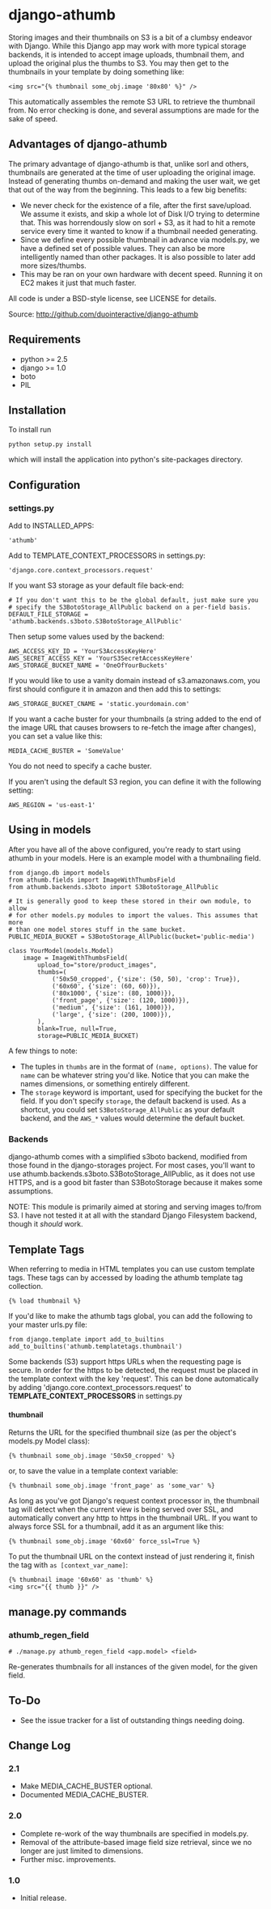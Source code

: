 # django-athumb

Storing images and their thumbnails on S3 is a bit of a clumbsy endeavor with
Django. While this Django app may work with more typical storage backends, it
is intended to accept image uploads, thumbnail them, and upload the original
plus the thumbs to S3. You may then get to the thumbnails in your template
by doing something like:

    <img src="{% thumbnail some_obj.image '80x80' %}" />

This automatically assembles the remote S3 URL to retrieve the thumbnail from.
No error checking is done, and several assumptions are made for the sake of
speed.

## Advantages of django-athumb

The primary advantage of django-athumb is that, unlike sorl and others,
thumbnails are generated at the time of user uploading the original image.
Instead of generating thumbs on-demand and making the user wait, we get that
out of the way from the beginning. This leads to a few big benefits:

* We never check for the existence of a file, after the first save/upload. We
  assume it exists, and skip a whole lot of Disk I/O trying to determine that.
  This was horrendously slow on sorl + S3, as it had to hit a remote service
  every time it wanted to know if a thumbnail needed generating.
* Since we define every possible thumbnail in advance via models.py, we have
  a defined set of possible values. They can also be more intelligently named
  than other packages. It is also possible to later add more sizes/thumbs.
* This may be ran on your own hardware with decent speed. Running it on EC2
  makes it just that much faster.

All code is under a BSD-style license, see LICENSE for details.

Source: http://github.com/duointeractive/django-athumb

## Requirements

- python >= 2.5
- django >= 1.0
- boto
- PIL

## Installation

To install run

    python setup.py install

which will install the application into python's site-packages directory.

## Configuration

### settings.py

Add to INSTALLED_APPS:

    'athumb'

Add to TEMPLATE_CONTEXT_PROCESSORS in settings.py:

    'django.core.context_processors.request'

If you want S3 storage as your default file back-end:

    # If you don't want this to be the global default, just make sure you
    # specify the S3BotoStorage_AllPublic backend on a per-field basis.
    DEFAULT_FILE_STORAGE = 'athumb.backends.s3boto.S3BotoStorage_AllPublic'

Then setup some values used by the backend:

    AWS_ACCESS_KEY_ID = 'YourS3AccessKeyHere'
    AWS_SECRET_ACCESS_KEY = 'YourS3SecretAccessKeyHere'
    AWS_STORAGE_BUCKET_NAME = 'OneOfYourBuckets'

If you would like to use a vanity domain instead of s3.amazonaws.com, you
first should configure it in amazon and then add this to settings:

    AWS_STORAGE_BUCKET_CNAME = 'static.yourdomain.com'

If you want a cache buster for your thumbnails (a string added to the end of
the image URL that causes browsers to re-fetch the image after changes), you
can set a value like this:

    MEDIA_CACHE_BUSTER = 'SomeValue'

You do not need to specify a cache buster.

If you aren't using the default S3 region, you can define it with the following
setting:

    AWS_REGION = 'us-east-1'

## Using in models

After you have all of the above configured, you're ready to start using
athumb in your models. Here is an example model with a thumbnailing field.

    from django.db import models
    from athumb.fields import ImageWithThumbsField
    from athumb.backends.s3boto import S3BotoStorage_AllPublic

    # It is generally good to keep these stored in their own module, to allow
    # for other models.py modules to import the values. This assumes that more
    # than one model stores stuff in the same bucket.
    PUBLIC_MEDIA_BUCKET = S3BotoStorage_AllPublic(bucket='public-media')

    class YourModel(models.Model)
        image = ImageWithThumbsField(
            upload_to="store/product_images",
            thumbs=(
                ('50x50_cropped', {'size': (50, 50), 'crop': True}),
                ('60x60', {'size': (60, 60)}),
                ('80x1000', {'size': (80, 1000)}),
                ('front_page', {'size': (120, 1000)}),
                ('medium', {'size': (161, 1000)}),
                ('large', {'size': (200, 1000)}),
            ),
            blank=True, null=True,
            storage=PUBLIC_MEDIA_BUCKET)

A few things to note:

* The tuples in `thumbs` are in the format of `(name, options)`. The value
  for `name` can be whatever string you'd like. Notice that you can make the
  names dimensions, or something entirely different.
* The `storage` keyword is important, used for specifying the bucket for the
  field. If you don't specify `storage`, the default backend is used. As a
  shortcut, you could set `S3BotoStorage_AllPublic` as your default backend,
  and the `AWS_*` values would determine the default bucket.

### Backends

django-athumb comes with a simplified s3boto backend, modified from those found
in the django-storages project. For most cases, you'll want to use
athumb.backends.s3boto.S3BotoStorage_AllPublic, as it does not use HTTPS, and
is a good bit faster than S3BotoStorage because it makes some assumptions.

NOTE: This module is primarily aimed at storing and serving images to/from
S3. I have not tested it at all with the standard Django Filesystem backend,
though it *should* work.


## Template Tags

When referring to media in HTML templates you can use custom template tags.
These tags can by accessed by loading the athumb template tag collection.

    {% load thumbnail %}

If you'd like to make the athumb tags global, you can add the following to
your master urls.py file:

    from django.template import add_to_builtins
    add_to_builtins('athumb.templatetags.thumbnail')

Some backends (S3) support https URLs when the requesting page is secure.
In order for the https to be detected, the request must be placed in the
template context with the key 'request'. This can be done automatically by adding
'django.core.context_processors.request' to __TEMPLATE\_CONTEXT\_PROCESSORS__
in settings.py

#### thumbnail

Returns the URL for the specified thumbnail size (as per the object's
models.py Model class):

    {% thumbnail some_obj.image '50x50_cropped' %}

or, to save the value in a template context variable:

    {% thumbnail some_obj.image 'front_page' as 'some_var' %}

As long as you've got Django's request context processor in, the thumbnail tag
will detect when the current view is being served over SSL, and automatically
convert any http to https in the thumbnail URL. If you want to always force
SSL for a thumbnail, add it as an argument like this:

    {% thumbnail some_obj.image '60x60' force_ssl=True %}

To put the thumbnail URL on the context instead of just rendering
it, finish the tag with `as [context_var_name]`:

    {% thumbnail image '60x60' as 'thumb' %}
    <img src="{{ thumb }}" />


## manage.py commands

### athumb_regen_field

    # ./manage.py athumb_regen_field <app.model> <field>

Re-generates thumbnails for all instances of the given model, for the given
field.


## To-Do

* See the issue tracker for a list of outstanding things needing doing.


## Change Log

### 2.1

* Make MEDIA_CACHE_BUSTER optional.
* Documented MEDIA_CACHE_BUSTER.

### 2.0

* Complete re-work of the way thumbnails are specified in models.py.
* Removal of the attribute-based image field size retrieval, since we no
  longer are just limited to dimensions.
* Further misc. improvements.

### 1.0

* Initial release.
